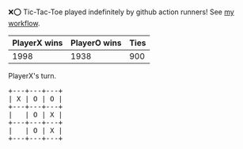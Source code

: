 :x::o: Tic-Tac-Toe played indefinitely by github action runners! See [my workflow](.github/workflows/play.yaml).

|PlayerX wins|PlayerO wins|Ties|
|-|-|-|
|1998|1938|900|

PlayerX's turn.

<pre>
+---+---+---+
| X | O | O |
+---+---+---+
|   | O | X |
+---+---+---+
|   | O | X |
+---+---+---+
</pre>